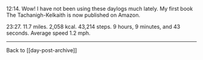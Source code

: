 12:14.  Wow!  I have not been using these daylogs much lately.  My first book The Tachanigh-Kelkaith is now published on Amazon.

23:27.  11.7 miles.  2,058 kcal.  43,214 steps.  9 hours, 9 minutes, and 43 seconds.  Average speed 1.2 mph.

---
Back to [[day-post-archive]]